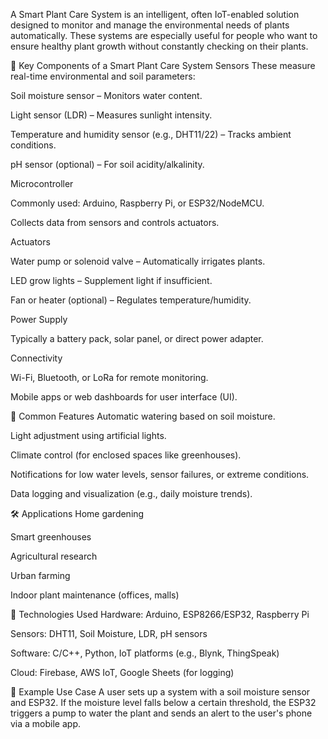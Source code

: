 A Smart Plant Care System is an intelligent, often IoT-enabled solution designed to monitor and manage the environmental needs of plants automatically. These systems are especially useful for people who want to ensure healthy plant growth without constantly checking on their plants.

🌿 Key Components of a Smart Plant Care System
Sensors
These measure real-time environmental and soil parameters:

Soil moisture sensor – Monitors water content.

Light sensor (LDR) – Measures sunlight intensity.

Temperature and humidity sensor (e.g., DHT11/22) – Tracks ambient conditions.

pH sensor (optional) – For soil acidity/alkalinity.

Microcontroller

Commonly used: Arduino, Raspberry Pi, or ESP32/NodeMCU.

Collects data from sensors and controls actuators.

Actuators

Water pump or solenoid valve – Automatically irrigates plants.

LED grow lights – Supplement light if insufficient.

Fan or heater (optional) – Regulates temperature/humidity.

Power Supply

Typically a battery pack, solar panel, or direct power adapter.

Connectivity

Wi-Fi, Bluetooth, or LoRa for remote monitoring.

Mobile apps or web dashboards for user interface (UI).

🌱 Common Features
Automatic watering based on soil moisture.

Light adjustment using artificial lights.

Climate control (for enclosed spaces like greenhouses).

Notifications for low water levels, sensor failures, or extreme conditions.

Data logging and visualization (e.g., daily moisture trends).

🛠️ Applications
Home gardening

Smart greenhouses

Agricultural research

Urban farming

Indoor plant maintenance (offices, malls)

🔧 Technologies Used
Hardware: Arduino, ESP8266/ESP32, Raspberry Pi

Sensors: DHT11, Soil Moisture, LDR, pH sensors

Software: C/C++, Python, IoT platforms (e.g., Blynk, ThingSpeak)

Cloud: Firebase, AWS IoT, Google Sheets (for logging)

🧪 Example Use Case
A user sets up a system with a soil moisture sensor and ESP32. If the moisture level falls below a certain threshold, the ESP32 triggers a pump to water the plant and sends an alert to the user's phone via a mobile app.










